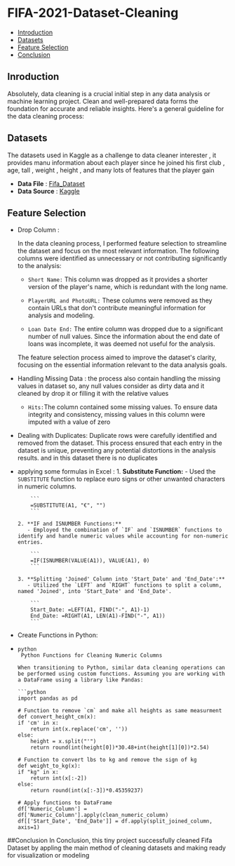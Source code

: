 # FIFA-2021-Dataset-Cleaning
- [Introduction](#Introduction)
- [Datasets](#Datasets)
- [Feature Selection](#Feature_Selection)
- [Conclusion](#Conclusion)






## Inroduction

Absolutely, data cleaning is a crucial initial step in any data analysis or machine learning project. Clean and well-prepared data forms the foundation for accurate and reliable insights. Here's a general guideline for the data cleaning process:


## Datasets 
The datasets used in Kaggle as a challenge to data cleaner interester , it provides manu information about each player since he joined his first club , age, tall , weight , height , and many lots of features that the player gain
- **Data File** : [Fifa_Dataset](https://github.com/AbdallahOdeh2/FIFA-2021-Dataset-Cleaning/blob/c1d79745ee7f6eb875d748ca873aa34dfd384f36/fifa21%20raw%20data%20v2.csv)
- **Data Source** : [Kaggle](https://www.kaggle.com/datasets/yagunnersya/fifa-21-messy-raw-dataset-for-cleaning-exploring/data?select=fifa21+raw+data+v2.csv)


## Feature Selection
- Drop Column :
  
    In the data cleaning process, I performed feature selection to streamline the dataset and focus on the most relevant information. The following columns were identified as unnecessary or not contributing significantly to the analysis:
    
    - `Short Name:` This column was dropped as it provides a shorter version of the player's name, which is redundant with the long name.
    
    - `PlayerURL and PhotoURL:` These columns were removed as they contain URLs that don't contribute meaningful information for analysis and modeling.
    
    - `Loan Date End:` The entire column was dropped due to a significant number of null values. Since the information about the end date of loans was incomplete, it was deemed not useful for the analysis.
    
    The feature selection process aimed to improve the dataset's clarity, focusing on the essential information relevant to the data analysis goals.
  
- Handling Missing Data :
    the process also contain handling the missing values in dataset so, any null values consider as dirty data and it cleaned by drop it or filling it with the relative values
    - `Hits:`The column contained some missing values. To ensure data integrity and consistency, missing values in this column were imputed with a value of zero

- Dealing with Duplicates:
    Duplicate rows were carefully identified and removed from the dataset. This process ensured that each entry in the dataset is unique, preventing any potential distortions in the analysis results.
    and in this dataset there is no duplicates
  
- applying some formulas in Excel :
      1. **Substitute Function:**
         - Used the `SUBSTITUTE` function to replace euro signs or other unwanted characters in numeric columns.
      
          ```
          =SUBSTITUTE(A1, "€", "")
          ```
      
      2. **IF and ISNUMBER Functions:**
         - Employed the combination of `IF` and `ISNUMBER` functions to identify and handle numeric values while accounting for non-numeric entries.
      
          ```
          =IF(ISNUMBER(VALUE(A1)), VALUE(A1), 0)
          ```
      
      3. **Splitting 'Joined' Column into 'Start_Date' and 'End_Date':**
         - Utilized the `LEFT` and `RIGHT` functions to split a column, named 'Joined', into 'Start_Date' and 'End_Date'.
      
          ```
          Start_Date: =LEFT(A1, FIND("-", A1)-1)
          End_Date: =RIGHT(A1, LEN(A1)-FIND("-", A1))
          ```
- Create Functions in Python:
-   ```
    python
     Python Functions for Cleaning Numeric Columns
    
    When transitioning to Python, similar data cleaning operations can be performed using custom functions. Assuming you are working with a DataFrame using a library like Pandas:
    
    ```python
    import pandas as pd
    
    # Function to remove `cm` and make all heights as same measurment
    def convert_height_cm(x):
    if 'cm' in x:
        return int(x.replace('cm', ''))
    else:
        height = x.split("'")
        return round(int(height[0])*30.48+int(height[1][0])*2.54)
    
    # Function to convert lbs to kg and remove the sign of kg
    def weight_to_kg(x):
    if "kg" in x:
        return int(x[:-2])
    else:
        return round(int(x[:-3])*0.45359237)
    
    # Apply functions to DataFrame
    df['Numeric_Column'] = df['Numeric_Column'].apply(clean_numeric_column)
    df[['Start_Date', 'End_Date']] = df.apply(split_joined_column, axis=1)
    ```


   ##Conclusion
  In Conclusion, this tiny project successfully cleaned Fifa Dataset by appling the main method of cleaning datasets and making ready for visualization or modeling





         
